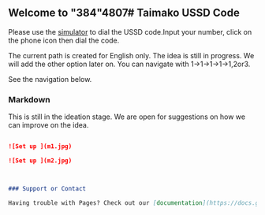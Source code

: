 ## Welcome to "384"4807# Taimako USSD Code

Please use the [simulator](https://developers.africastalking.com/simulator) to dial the USSD code.Input your number, click on the phone icon then dial the code.

The current path is created for English only. The idea is still in progress. We will add the other option later on. 
You can navigate with 1->1->1->1->1,2or3.

See the navigation below.



### Markdown
This is still in the ideation stage. 
We are open for suggestions on how we can improve on the idea. 
```markdown

![Set up ](m1.jpg)

![Set up ](m2.jpg)



### Support or Contact

Having trouble with Pages? Check out our [documentation](https://docs.github.com/categories/github-pages-basics/) or [contact support](https://support.github.com/contact) and we’ll help you sort it out.
